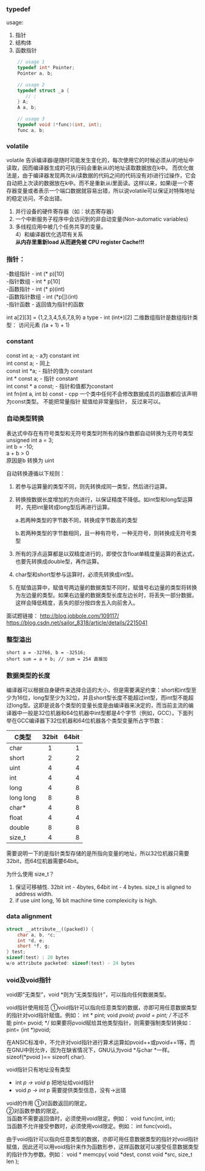 
### typedef
usage:
   1. 指针
   2. 结构体
   3. 函数指针
```cpp
    // usage 1
    typedef int* Pointer;
    Pointer a, b;
    
    // usage 2
    typedef struct _a {
       // ;
    } A;
    A a, b;
    
    // usage 3
    typedef void (*func)(int, int);
    func a, b; 
```
### volatile
volatile 告诉编译器i是随时可能发生变化的，每次使用它的时候必须从i的地址中读取，因而编译器生成的可执行码会重新从i的地址读取数据放在k中。 
而优化做法是，由于编译器发现两次从i读数据的代码之间的代码没有对i进行过操作，它会自动把上次读的数据放在k中。而不是重新从i里面读。这样以来，如果i是一个寄存器变量或者表示一个端口数据就容易出错，所以说volatile可以保证对特殊地址的稳定访问，不会出错。 
1) 并行设备的硬件寄存器（如：状态寄存器） 
2) 一个中断服务子程序中会访问到的非自动变量(Non-automatic variables) 
3) 多线程应用中被几个任务共享的变量。   
4）和编译器优化选项有关系  
__从内存里重新load 从而避免被 CPU register Cache!!!__

### 指针：
-数组指针 - int (* p)[10]  
-指针数组 - int * p[10]  
-函数指针 - int (* p)(int)  
-函数指针数组 - int (*p[])(int)  
-指针函数 - 返回值为指针的函数  

int a[2][3] = {1,2,3,4,5,6,7,8,9} a type - int (int*)[2]
二维数组指针是数组指针类型： 访问元素 *(*(a + 1) + 1)

### constant

const int a; - a为 constant int  
int const a; - 同上   
const int *a; - 指针的值为 constant   
int * const a; - 指针 constant  
int const * a const; - 指针和值都为constant  
int fn(int a, int b) const - cpp 一个类中任何不会修改数据成员的函数都应该声明为const类型。
不能把常量指针 赋值给非常量指针， 反过来可以。

### 自动类型转换
表达式中存在有符号类型和无符号类型时所有的操作数都自动转换为无符号类型   
unsigned int a = 3;   
int b = -10;   
a + b > 0  
原因是b 转换为 uint  

自动转换遵循以下规则：

1) 若参与运算量的类型不同，则先转换成同一类型，然后进行运算。

2) 转换按数据长度增加的方向进行，以保证精度不降低。如int型和long型运算时，先把int量转成long型后再进行运算。

     a.若两种类型的字节数不同，转换成字节数高的类型

     b.若两种类型的字节数相同，且一种有符号，一种无符号，则转换成无符号类型

3) 所有的浮点运算都是以双精度进行的，即使仅含float单精度量运算的表达式，也要先转换成double型，再作运算。

4) char型和short型参与运算时，必须先转换成int型。

5) 在赋值运算中，赋值号两边量的数据类型不同时，赋值号右边量的类型将转换为左边量的类型。如果右边量的数据类型长度左边长时，将丢失一部分数据，这样会降低精度，丢失的部分按四舍五入向前舍入。

面试题链接：
http://blog.jobbole.com/109117/
https://blog.csdn.net/sailor_8318/article/details/2215041

### 整型溢出
    short a = -32766, b = -32516;
    short sum = a + b; // sum = 254 直接加
    
### 数据类型的长度

编译器可以根据自身硬件来选择合适的大小，但是需要满足约束：short和int型至少为16位，long型至少为32位，并且short型长度不能超过int型，而int型不能超过long型。这即是说各个类型的变量长度是由编译器来决定的，而当前主流的编译器中一般是32位机器和64位机器中int型都是4个字节（例如，GCC）。下面列举在GCC编译器下32位机器和64位机器各个类型变量所占字节数：

   | C类型	          | 32bit 	| 64bit |
   | -------------- |:--------:| -----:|
   | char	        |   1	    |  1    |
   | short          |   2	    |  2    |
   | uint     	     |   4	    |  4    |
   | int	           |   4	    |  4    |
   | long    	     |   4	    |  8    |
   | long long      |   8	    |  8    |
   | char*	        |   4	    |  8    |
   | float	        |   4	    |  4    |
   | double	        |   8	    |  8    |
   | size_t         |   4      |  8    |
   
需要说明一下的是指针类型存储的是所指向变量的地址，所以32位机器只需要32bit，而64位机器需要64bit。

为什么使用 size_t？
1. 保证可移植性. 32bit int - 4bytes, 64bit int - 4 bytes. size_t is aligned to address width.
2. if use uint long, 16 bit machine time complexicity is high.

### data alignment
```cpp
struct __attribute__((packed)) {
    char a, b, *c;
    int *d, e;
    short *f, g;
} test;
sizeof(test) : 20 bytes
w/o attribute packeted: sizeof(test) - 24 bytes

```
### void及void指针

void即“无类型”，void *则为“无类型指针”，可以指向任何数据类型。

void指针使用规范
①void指针可以指向任意类型的数据，亦即可用任意数据类型的指针对void指针赋值。例如：
int * pint;
void *pvoid;
pvoid = pint; /* 不过不能 pint= pvoid; */
如果要将pvoid赋给其他类型指针，则需要强制类型转换如：pint= (int *)pvoid;

在ANSIC标准中，不允许对void指针进行算术运算如pvoid++或pvoid+=1等，而在GNU中则允许，因为在缺省情况下，GNU认为void *与char *一样。sizeof(*pvoid )== sizeof( char).

void指针只有地址没有类型 
   - int *p -> void* p 把地址给void指针
   - void *p -> int* p 需要提供类型信息，没有->出错

void的作用
①对函数返回的限定。  
②对函数参数的限定。  
当函数不需要返回值时，必须使用void限定。例如： void func(int, int);  
当函数不允许接受参数时，必须使用void限定。例如： int func(void)。  

由于void指针可以指向任意类型的数据，亦即可用任意数据类型的指针对void指针赋值，因此还可以用void指针来作为函数形参，这样函数就可以接受任意数据类型的指针作为参数。例如：
void * memcpy( void *dest, const void *src, size_t len );
